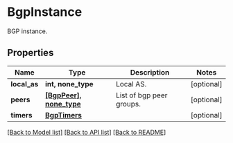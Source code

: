 # BgpInstance

BGP instance.

## Properties
Name | Type | Description | Notes
------------ | ------------- | ------------- | -------------
**local_as** | **int, none_type** | Local AS. | [optional] 
**peers** | [**[BgpPeer], none_type**](BgpPeer.md) | List of bgp peer groups. | [optional] 
**timers** | [**BgpTimers**](BgpTimers.md) |  | [optional] 

[[Back to Model list]](../README.md#documentation-for-models) [[Back to API list]](../README.md#documentation-for-api-endpoints) [[Back to README]](../README.md)


